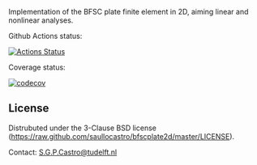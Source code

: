 Implementation of the BFSC plate finite element in 2D, aiming linear and
nonlinear analyses.

Github Actions status:

[![Actions Status](https://github.com/saullocastro/bfscplate2d/workflows/pytest/badge.svg)](https://github.com/saullocastro/bfscplate2d/actions)

Coverage status:

[![codecov](https://codecov.io/gh/saullocastro/bfscplate2d/branch/master/graph/badge.svg?token=W7W7WZV59A)](https://codecov.io/gh/saullocastro/bfscplate2d)

License
-------
Distrubuted under the 3-Clause BSD license
(https://raw.github.com/saullocastro/bfscplate2d/master/LICENSE).

Contact: S.G.P.Castro@tudelft.nl

